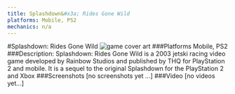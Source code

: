 ```yaml
---
title: Splashdown&#x3a; Rides Gone Wild
platforms: Mobile, PS2
mechanics: n/a
---
```

#Splashdown: Rides Gone Wild
![game cover art](//images.igdb.com/igdb/image/upload/t_cover_big/dqqo9hvgrecxengfiiop.jpg "Logo Title Text 1")
###Platforms
Mobile, PS2
###Description:
Splashdown: Rides Gone Wild is a 2003 jetski racing video game developed by Rainbow Studios and published by THQ for PlayStation 2 and mobile. It is a sequel to the original Splashdown for the PlayStation 2 and Xbox
###Screenshots
[no screenshots yet ...]
###Video
[no videos yet...]

